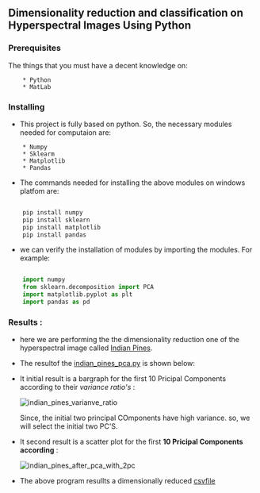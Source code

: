 ## Dimensionality reduction and classification on Hyperspectral Images Using Python

### Prerequisites

The things that you must have a decent knowledge on: 
```
    * Python
    * MatLab
```

### Installing

* This project is fully based on python. So, the necessary modules needed for computaion are:
```
    * Numpy
    * Sklearm
    * Matplotlib
    * Pandas
```
* The commands needed for installing the above modules on windows platfom are:
```python

    pip install numpy
    pip install sklearn
    pip install matplotlib
    pip install pandas
```
* we can verify the installation of modules by  importing the modules. For example:
```python

    import numpy
    from sklearn.decomposition import PCA 
    import matplotlib.pyplot as plt
    import pandas as pd
```
### Results :

* here we are performing the the dimensionality reduction one of the hyperspectral image called [Indian Pines](http://www.ehu.eus/ccwintco/index.php/Hyperspectral_Remote_Sensing_Scenes).

* The resultof the [indian_pines_pca.py](https://github.com/syamkakarla98/Dimensionality-reduction-and-classification-on-Hyperspectral-Images-Using-Python/blob/master/indian_pines_pca.py) is shown below:

* It initial result is a bargraph for the first 10 Pricipal Components according to their _variance ratio's_ :

    ![indian_pines_varianve_ratio](https://user-images.githubusercontent.com/36328597/41495831-56fff622-714e-11e8-87ab-731c11d14bab.JPG)
      
   Since, the initial two principal COmponents have high variance. so, we will select the initial two PC'S.
      
* It second result is a scatter plot for the first **10 Pricipal Components according** :

   ![indian_pines_after_pca_with_2pc](https://user-images.githubusercontent.com/36328597/41495958-603d0baa-7151-11e8-9c7c-c7452b2fb6a8.JPG)


* The above program resullts a dimensionally reduced [csvfile]()
